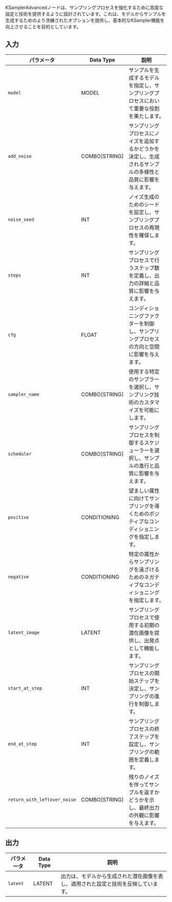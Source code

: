 
KSamplerAdvancedノードは、サンプリングプロセスを強化するために高度な設定と技術を提供するように設計されています。これは、モデルからサンプルを生成するためのより洗練されたオプションを提供し、基本的なKSampler機能を向上させることを目的としています。

## 入力

| パラメータ             | Data Type | 説明                                                                                                                                                                                                                                                                                                                                                     |
|----------------------|-------------|---------------------------------------------------------------------------------------------------------------------------------------------------------------------------------------------------------------------------------------------------------------------------------------------------------------------------------------------------------------------|
| `model`              | MODEL       | サンプルを生成するモデルを指定し、サンプリングプロセスにおいて重要な役割を果たします。                                                                                                                                                                                                                      |
| `add_noise`          | COMBO[STRING] | サンプリングプロセスにノイズを追加するかどうかを決定し、生成されるサンプルの多様性と品質に影響を与えます。                                                                                                                                                                                                             |
| `noise_seed`         | INT         | ノイズ生成のためのシードを設定し、サンプリングプロセスの再現性を確保します。                                                                                                                                                                                                                                     |
| `steps`              | INT         | サンプリングプロセスで行うステップ数を定義し、出力の詳細と品質に影響を与えます。                                                                                                                                                                                                                   |
| `cfg`                | FLOAT       | コンディショニングファクターを制御し、サンプリングプロセスの方向と空間に影響を与えます。                                                                                                                                                                                                                                  |
| `sampler_name`       | COMBO[STRING] | 使用する特定のサンプラーを選択し、サンプリング技術のカスタマイズを可能にします。                                                                                                                                                                                                                                  |
| `scheduler`          | COMBO[STRING] | サンプリングプロセスを制御するスケジューラーを選択し、サンプルの進行と品質に影響を与えます。                                                                                                                                                                                                                   |
| `positive`           | CONDITIONING | 望ましい属性に向けてサンプリングを導くためのポジティブなコンディショニングを指定します。                                                                                                                                                                                                                                     |
| `negative`           | CONDITIONING | 特定の属性からサンプリングを遠ざけるためのネガティブなコンディショニングを指定します。                                                                                                                                                                                                                                     |
| `latent_image`       | LATENT      | サンプリングプロセスで使用する初期の潜在画像を提供し、出発点として機能します。                                                                                                                                                                                                                               |
| `start_at_step`      | INT         | サンプリングプロセスの開始ステップを決定し、サンプリングの進行を制御します。                                                                                                                                                                                                                               |
| `end_at_step`        | INT         | サンプリングプロセスの終了ステップを設定し、サンプリングの範囲を定義します。                                                                                                                                                                                                                                         |
| `return_with_leftover_noise` | COMBO[STRING] | 残りのノイズを伴ってサンプルを返すかどうかを示し、最終出力の外観に影響を与えます。                                                                                                                                                                                                                               |

## 出力

| パラメータ   | Data Type | 説明                                                                                                               |
|-------------|-------------|------------------------------------------------------------------------------------------------------------------------------|
| `latent`    | LATENT      | 出力は、モデルから生成された潜在画像を表し、適用された設定と技術を反映しています。 |
